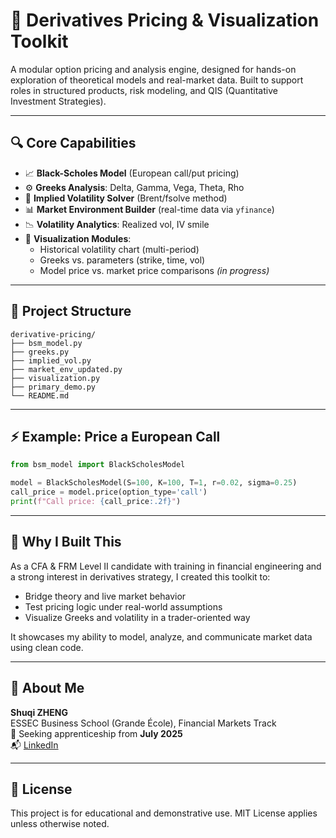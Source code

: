 # 🧮 Derivatives Pricing & Visualization Toolkit

A modular option pricing and analysis engine, designed for hands-on exploration of theoretical models and real-market data. Built to support roles in structured products, risk modeling, and QIS (Quantitative Investment Strategies).

---

## 🔍 Core Capabilities

- 📈 **Black-Scholes Model** (European call/put pricing)
- ⚙️ **Greeks Analysis**: Delta, Gamma, Vega, Theta, Rho
- 🧮 **Implied Volatility Solver** (Brent/fsolve method)
- 📊 **Market Environment Builder** (real-time data via `yfinance`)
- 📉 **Volatility Analytics**: Realized vol, IV smile
- 🧠 **Visualization Modules**:
  - Historical volatility chart (multi-period)
  - Greeks vs. parameters (strike, time, vol)
  - Model price vs. market price comparisons *(in progress)*

---

## 📁 Project Structure

```
derivative-pricing/
├── bsm_model.py
├── greeks.py
├── implied_vol.py
├── market_env_updated.py
├── visualization.py
├── primary_demo.py
└── README.md
```

---

## ⚡ Example: Price a European Call

```python
from bsm_model import BlackScholesModel

model = BlackScholesModel(S=100, K=100, T=1, r=0.02, sigma=0.25)
call_price = model.price(option_type='call')
print(f"Call price: {call_price:.2f}")
```

---

## 🧠 Why I Built This

As a CFA & FRM Level II candidate with training in financial engineering and a strong interest in derivatives strategy, I created this toolkit to:

- Bridge theory and live market behavior
- Test pricing logic under real-world assumptions
- Visualize Greeks and volatility in a trader-oriented way

It showcases my ability to model, analyze, and communicate market data using clean code.

---

## 👤 About Me

**Shuqi ZHENG**  
ESSEC Business School (Grande École), Financial Markets Track  
📍 Seeking apprenticeship from **July 2025**  
📬 [LinkedIn](https://www.linkedin.com/in/Shuqi-Thea-ZHENG)

---

## 📄 License

This project is for educational and demonstrative use. MIT License applies unless otherwise noted.
